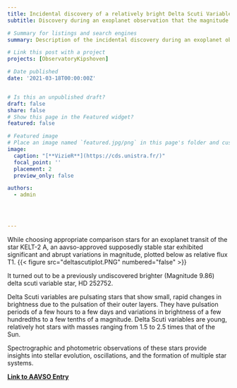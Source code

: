 ```yaml
---
title: Incidental discovery of a relatively bright Delta Scuti Variable
subtitle: Discovery during an exoplanet observation that the magnitude 9.8 star HD 252752 is a Delta Scuti variable star . 

# Summary for listings and search engines
summary: Description of the incidental discovery during an exoplanet observation that magnitude 9.8 HD 252752 is a Delta Scuti variable star . 

# Link this post with a project
projects: [ObservatoryKipshoven]

# Date published
date: '2021-03-18T00:00:00Z'


# Is this an unpublished draft?
draft: false
share: false
# Show this page in the Featured widget?
featured: false

# Featured image
# Place an image named `featured.jpg/png` in this page's folder and customize its options here.
image:
  caption: "[**VizieR**](https://cds.unistra.fr/)"
  focal_point: ''
  placement: 2
  preview_only: false

authors:
  - admin




---
```


While choosing appropriate comparison stars for an exoplanet transit of the star KELT-2 A, an aavso-approved supposedly stable star exhibited significant and abrupt variations in magnitude, plotted below as relative flux T1.
{{< figure src="deltascutiplot.PNG" numbered="false" >}}

It turned out to be a previously undiscovered brighter (Magnitude 9.86) delta scuti variable star, HD 252752.

Delta Scuti variables are pulsating stars that show small, rapid changes in brightness due to the pulsation of their outer layers. They have pulsation periods of a few hours to a few days and variations in brightness of a few hundredths to a few tenths of a magnitude. Delta Scuti variables are young, relatively hot stars with masses ranging from 1.5 to 2.5 times that of the Sun. 

Spectrographic and photometric observations of these stars  provide insights into stellar evolution, oscillations, and the formation of multiple star systems.

[**Link to AAVSO Entry**](https://www.aavso.org/vsx/index.php?view=detail.top&oid=2217296)


